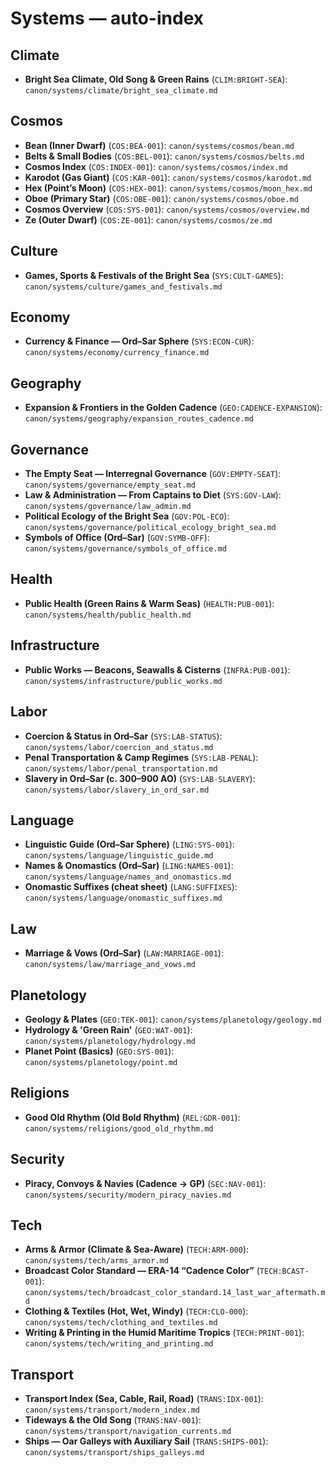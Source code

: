 # Systems — auto-index


## Climate

- **Bright Sea Climate, Old Song & Green Rains** (`CLIM:BRIGHT-SEA`): `canon/systems/climate/bright_sea_climate.md`


## Cosmos

- **Bean (Inner Dwarf)** (`COS:BEA-001`): `canon/systems/cosmos/bean.md`
- **Belts & Small Bodies** (`COS:BEL-001`): `canon/systems/cosmos/belts.md`
- **Cosmos Index** (`COS:INDEX-001`): `canon/systems/cosmos/index.md`
- **Karodot (Gas Giant)** (`COS:KAR-001`): `canon/systems/cosmos/karodot.md`
- **Hex (Point’s Moon)** (`COS:HEX-001`): `canon/systems/cosmos/moon_hex.md`
- **Oboe (Primary Star)** (`COS:OBE-001`): `canon/systems/cosmos/oboe.md`
- **Cosmos Overview** (`COS:SYS-001`): `canon/systems/cosmos/overview.md`
- **Ze (Outer Dwarf)** (`COS:ZE-001`): `canon/systems/cosmos/ze.md`


## Culture

- **Games, Sports & Festivals of the Bright Sea** (`SYS:CULT-GAMES`): `canon/systems/culture/games_and_festivals.md`


## Economy

- **Currency & Finance — Ord–Sar Sphere** (`SYS:ECON-CUR`): `canon/systems/economy/currency_finance.md`


## Geography

- **Expansion & Frontiers in the Golden Cadence** (`GEO:CADENCE-EXPANSION`): `canon/systems/geography/expansion_routes_cadence.md`


## Governance

- **The Empty Seat — Interregnal Governance** (`GOV:EMPTY-SEAT`): `canon/systems/governance/empty_seat.md`
- **Law & Administration — From Captains to Diet** (`SYS:GOV-LAW`): `canon/systems/governance/law_admin.md`
- **Political Ecology of the Bright Sea** (`GOV:POL-ECO`): `canon/systems/governance/political_ecology_bright_sea.md`
- **Symbols of Office (Ord–Sar)** (`GOV:SYMB-OFF`): `canon/systems/governance/symbols_of_office.md`


## Health

- **Public Health (Green Rains & Warm Seas)** (`HEALTH:PUB-001`): `canon/systems/health/public_health.md`


## Infrastructure

- **Public Works — Beacons, Seawalls & Cisterns** (`INFRA:PUB-001`): `canon/systems/infrastructure/public_works.md`


## Labor

- **Coercion & Status in Ord–Sar** (`SYS:LAB-STATUS`): `canon/systems/labor/coercion_and_status.md`
- **Penal Transportation & Camp Regimes** (`SYS:LAB-PENAL`): `canon/systems/labor/penal_transportation.md`
- **Slavery in Ord–Sar (c. 300–900 AO)** (`SYS:LAB-SLAVERY`): `canon/systems/labor/slavery_in_ord_sar.md`


## Language

- **Linguistic Guide (Ord–Sar Sphere)** (`LING:SYS-001`): `canon/systems/language/linguistic_guide.md`
- **Names & Onomastics (Ord–Sar)** (`LING:NAMES-001`): `canon/systems/language/names_and_onomastics.md`
- **Onomastic Suffixes (cheat sheet)** (`LANG:SUFFIXES`): `canon/systems/language/onomastic_suffixes.md`


## Law

- **Marriage & Vows (Ord–Sar)** (`LAW:MARRIAGE-001`): `canon/systems/law/marriage_and_vows.md`


## Planetology

- **Geology & Plates** (`GEO:TEK-001`): `canon/systems/planetology/geology.md`
- **Hydrology & 'Green Rain'** (`GEO:WAT-001`): `canon/systems/planetology/hydrology.md`
- **Planet Point (Basics)** (`GEO:SYS-001`): `canon/systems/planetology/point.md`


## Religions

- **Good Old Rhythm (Old Bold Rhythm)** (`REL:GDR-001`): `canon/systems/religions/good_old_rhythm.md`


## Security

- **Piracy, Convoys & Navies (Cadence → GP)** (`SEC:NAV-001`): `canon/systems/security/modern_piracy_navies.md`


## Tech

- **Arms & Armor (Climate & Sea-Aware)** (`TECH:ARM-000`): `canon/systems/tech/arms_armor.md`
- **Broadcast Color Standard — ERA-14 “Cadence Color”** (`TECH:BCAST-001`): `canon/systems/tech/broadcast_color_standard.14_last_war_aftermath.md`
- **Clothing & Textiles (Hot, Wet, Windy)** (`TECH:CLO-000`): `canon/systems/tech/clothing_and_textiles.md`
- **Writing & Printing in the Humid Maritime Tropics** (`TECH:PRINT-001`): `canon/systems/tech/writing_and_printing.md`


## Transport

- **Transport Index (Sea, Cable, Rail, Road)** (`TRANS:IDX-001`): `canon/systems/transport/modern_index.md`
- **Tideways & the Old Song** (`TRANS:NAV-001`): `canon/systems/transport/navigation_currents.md`
- **Ships — Oar Galleys with Auxiliary Sail** (`TRANS:SHIPS-001`): `canon/systems/transport/ships_galleys.md`

